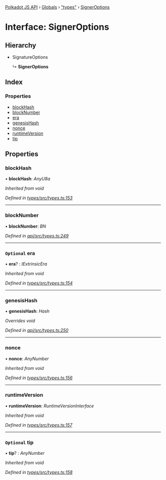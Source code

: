 [Polkadot JS API](../README.md) › [Globals](../globals.md) › ["types"](../modules/_types_.md) › [SignerOptions](_types_.signeroptions.md)

# Interface: SignerOptions

## Hierarchy

* SignatureOptions

  ↳ **SignerOptions**

## Index

### Properties

* [blockHash](_types_.signeroptions.md#blockhash)
* [blockNumber](_types_.signeroptions.md#blocknumber)
* [era](_types_.signeroptions.md#optional-era)
* [genesisHash](_types_.signeroptions.md#genesishash)
* [nonce](_types_.signeroptions.md#nonce)
* [runtimeVersion](_types_.signeroptions.md#runtimeversion)
* [tip](_types_.signeroptions.md#optional-tip)

## Properties

###  blockHash

• **blockHash**: *AnyU8a*

*Inherited from void*

*Defined in [types/src/types.ts:153](https://github.com/polkadot-js/api/blob/33fd1b1c78/packages/types/src/types.ts#L153)*

___

###  blockNumber

• **blockNumber**: *BN*

*Defined in [api/src/types.ts:249](https://github.com/polkadot-js/api/blob/33fd1b1c78/packages/api/src/types.ts#L249)*

___

### `Optional` era

• **era**? : *IExtrinsicEra*

*Inherited from void*

*Defined in [types/src/types.ts:154](https://github.com/polkadot-js/api/blob/33fd1b1c78/packages/types/src/types.ts#L154)*

___

###  genesisHash

• **genesisHash**: *Hash*

*Overrides void*

*Defined in [api/src/types.ts:250](https://github.com/polkadot-js/api/blob/33fd1b1c78/packages/api/src/types.ts#L250)*

___

###  nonce

• **nonce**: *AnyNumber*

*Inherited from void*

*Defined in [types/src/types.ts:156](https://github.com/polkadot-js/api/blob/33fd1b1c78/packages/types/src/types.ts#L156)*

___

###  runtimeVersion

• **runtimeVersion**: *RuntimeVersionInterface*

*Inherited from void*

*Defined in [types/src/types.ts:157](https://github.com/polkadot-js/api/blob/33fd1b1c78/packages/types/src/types.ts#L157)*

___

### `Optional` tip

• **tip**? : *AnyNumber*

*Inherited from void*

*Defined in [types/src/types.ts:158](https://github.com/polkadot-js/api/blob/33fd1b1c78/packages/types/src/types.ts#L158)*
